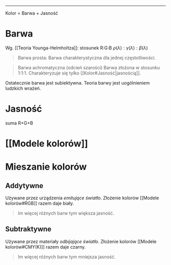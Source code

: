 
---
Kolor = Barwa + Jasność
# Barwa
Wg. [[Teoria Younga-Helmholtza]]: stosunek R:G:B
$\rho(\lambda):\gamma(\lambda):\beta(\lambda)$

>Barwa prosta:
>Barwa charakterystyczna dla jednej częstotliwości.

>Barwa achromatyczna (odcień szarości)
>Barwa złożona w stosunku 1:1:1. Charakteryzuje się tylko [[Kolor#Jasność|jasnością]].

Ostatecznie barwa jest subiektywna. Teoria barwy jest uogólnieniem ludzkich wrażeń.
# Jasność
suma R+G+B
# [[Modele kolorów]]
# Mieszanie kolorów
## Addytywne
Używane przez urządzenia *emitujące światło*. Złożenie kolorów [[Modele kolorów#RGB]] razem daje biały.

> Im więcej różnych barw tym większa jasność.

## Subtraktywne
Używane przez materiały *odbijające światło*. Złożenie kolorów [[Modele kolorów#CMY(K)]] razem daje czarny.

> Im więcej różnych barw tym mniejsza jasność.